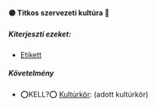#### 🟣 Titkos szervezeti kultúra 🔁

##### Kiterjeszti ezeket:
- [Etikett](../kepzettsegek/etikett.md)

##### Követelmény
- ⭕KELL?⭕ [Kultúrkör](../hatterek.kiemelt/kulturkor.md): (adott kultúrkör)


<br />
